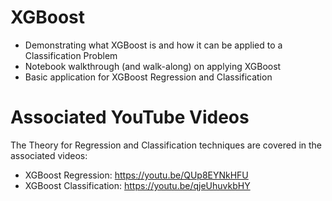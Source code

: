 # XGBoost
- Demonstrating what XGBoost is and how it can be applied to a Classification Problem
- Notebook walkthrough (and walk-along) on applying XGBoost
- Basic application for XGBoost Regression and Classification

# Associated YouTube Videos
The Theory for Regression and Classification techniques are covered in the associated videos:
- XGBoost Regression: https://youtu.be/QUp8EYNkHFU
- XGBoost Classification: https://youtu.be/qjeUhuvkbHY
